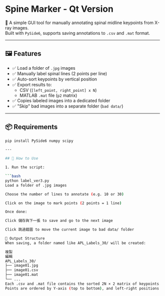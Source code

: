# Spine Marker - Qt Version

🦴 A simple GUI tool for manually annotating spinal midline keypoints from X-ray images.  
Built with `PySide6`, supports saving annotations to `.csv` and `.mat` format.

---

## 🖼️ Features

- ✅ Load a folder of `.jpg` images
- ✅ Manually label spinal lines (2 points per line)
- ✅ Auto-sort keypoints by vertical position
- ✅ Export results to:
  - CSV (`[left_point, right_point] x N`)
  - MATLAB `.mat` file (`p2` matrix)
- ✅ Copies labeled images into a dedicated folder
- ✅ "Skip" bad images into a separate folder (`bad data/`)

---

## 📦 Requirements

```bash
pip install PySide6 numpy scipy

---

## 🚀 How to Use

1. Run the script:

```bash
python label_ver3.py
Load a folder of .jpg images

Choose the number of lines to annotate (e.g. 10 or 30)

Click on the image to mark points (2 points = 1 line)

Once done:

Click 儲存與下一張 to save and go to the next image

Click 跳過錯圖 to move the current image to bad data/ folder

📁 Output Structure
When saving, a folder named like APL_Labels_30/ will be created:

複製
編輯
APL_Labels_30/
├── image01.jpg
├── image01.csv
├── image01.mat
└── ...
Each .csv and .mat file contains the sorted 2N × 2 matrix of keypoints.
Points are ordered by Y-axis (top to bottom), and left-right positions are corrected automatically.

